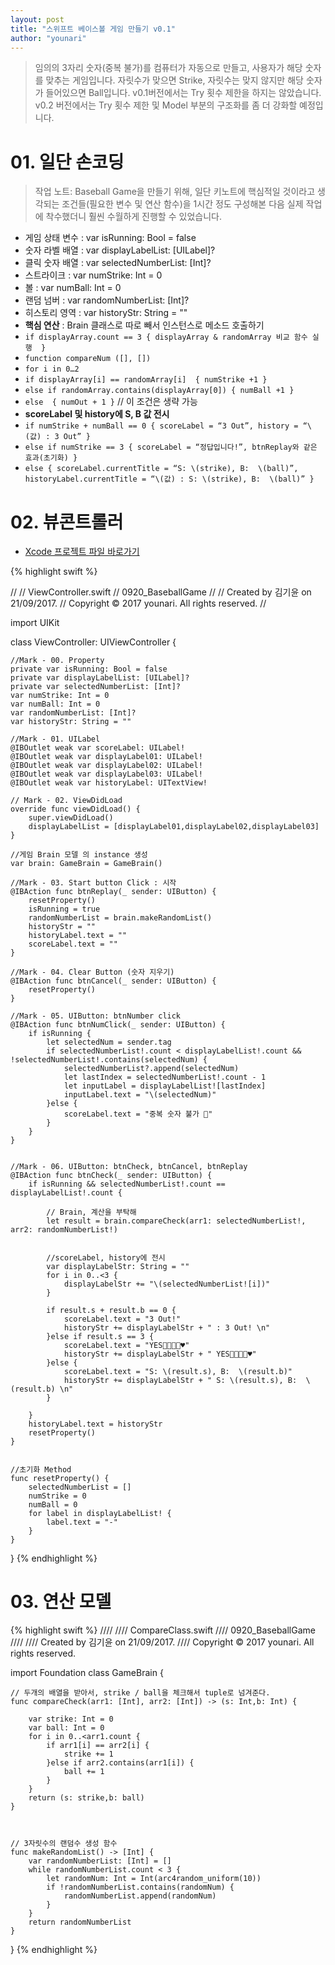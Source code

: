 ```yaml
---
layout: post
title: "스위프트 베이스볼 게임 만들기 v0.1"
author: "younari"
---
```


> 임의의 3자리 숫자(중복 불가)를 컴퓨터가 자동으로 만들고, 사용자가 해당 숫자를 맞추는 게임입니다. 자릿수가 맞으면 Strike, 자릿수는 맞지 않지만 해당 숫자가 들어있으면 Ball입니다. v0.1버전에서는 Try 횟수 제한을 하지는 않았습니다. v0.2 버전에서는 Try 횟수 제한 및 Model 부분의 구조화를 좀 더 강화할 예정입니다.


# 01. 일단 손코딩
> 작업 노트: Baseball Game을 만들기 위해, 일단 키노트에 핵심적일 것이라고 생각되는 조건들(필요한 변수 및 연산 함수)을 1시간 정도 구성해본 다음 실제 작업에 착수했더니 훨씬 수월하게 진행할 수 있었습니다.

- 게임 상태 변수 : var isRunning: Bool = false
- 숫자 라벨 배열 : var displayLabelList: [UILabel]?
- 클릭 숫자 배열 : var selectedNumberList: [Int]?
- 스트라이크 : var numStrike: Int = 0
- 볼 : var numBall: Int = 0
- 랜덤 넘버 : var randomNumberList: [Int]?
- 히스토리 영역 : var historyStr: String = ""
- **핵심 연산** : Brain 클래스로 따로 빼서 인스턴스로 메소드 호출하기
- `if displayArray.count == 3 { displayArray & randomArray 비교 함수 실행  }`
- `function compareNum ([], [])`
- `for i in 0…2`
- `if displayArray[i] == randomArray[i]  { numStrike +1 }`
- `else if randomArray.contains(displayArray[0]) { numBall +1 }`
- `else  { numOut + 1 }` // 이 조건은 생략 가능
- **scoreLabel 및 history에 S, B 값 전시**
- `if numStrike + numBall == 0 { scoreLabel = “3 Out”, history = “\(값) : 3 Out” }`
- `else if numStrike == 3 { scoreLabel = “정답입니다!”, btnReplay와 같은 효과(초기화) }`
- `else { scoreLabel.currentTitle = “S: \(strike), B:  \(ball)”,  historyLabel.currentTitle = “\(값) : S: \(strike), B:  \(ball)” }`


# 02. 뷰콘트롤러
- [Xcode 프로젝트 파일 바로가기](https://github.com/younari/tastySwift/tree/master/0920_BaseballGame)

{% highlight swift %}

//
//  ViewController.swift
//  0920_BaseballGame
//
//  Created by 김기윤 on 21/09/2017.
//  Copyright © 2017 younari. All rights reserved.
//

import UIKit

class ViewController: UIViewController {


    //Mark - 00. Property
    private var isRunning: Bool = false
    private var displayLabelList: [UILabel]?
    private var selectedNumberList: [Int]?
    var numStrike: Int = 0
    var numBall: Int = 0
    var randomNumberList: [Int]?
    var historyStr: String = ""

    //Mark - 01. UILabel
    @IBOutlet weak var scoreLabel: UILabel!
    @IBOutlet weak var displayLabel01: UILabel!
    @IBOutlet weak var displayLabel02: UILabel!
    @IBOutlet weak var displayLabel03: UILabel!
    @IBOutlet weak var historyLabel: UITextView!
  
    // Mark - 02. ViewDidLoad
    override func viewDidLoad() {
        super.viewDidLoad()
        displayLabelList = [displayLabel01,displayLabel02,displayLabel03]
    }
    
    //게임 Brain 모델 의 instance 생성
    var brain: GameBrain = GameBrain()
    
    //Mark - 03. Start button Click : 시작
    @IBAction func btnReplay(_ sender: UIButton) {
        resetProperty()
        isRunning = true
        randomNumberList = brain.makeRandomList()
        historyStr = ""
        historyLabel.text = ""
        scoreLabel.text = ""
    }
    
    //Mark - 04. Clear Button (숫자 지우기)
    @IBAction func btnCancel(_ sender: UIButton) {
        resetProperty()
    }

    //Mark - 05. UIButton: btnNumber click
    @IBAction func btnNumClick(_ sender: UIButton) {
        if isRunning {
            let selectedNum = sender.tag
            if selectedNumberList!.count < displayLabelList!.count && !selectedNumberList!.contains(selectedNum) {
                selectedNumberList?.append(selectedNum)
                let lastIndex = selectedNumberList!.count - 1
                let inputLabel = displayLabelList![lastIndex]
                inputLabel.text = "\(selectedNum)"
            }else {
                scoreLabel.text = "중복 숫자 불가 🤡"
            }
        }
    }
    
    
    //Mark - 06. UIButton: btnCheck, btnCancel, btnReplay
    @IBAction func btnCheck(_ sender: UIButton) {
        if isRunning && selectedNumberList!.count == displayLabelList!.count {
        
            // Brain, 계산을 부탁해
            let result = brain.compareCheck(arr1: selectedNumberList!, arr2: randomNumberList!)

            
            //scoreLabel, history에 전시
            var displayLabelStr: String = ""
            for i in 0..<3 {
                displayLabelStr += "\(selectedNumberList![i])"
            }
            
            if result.s + result.b == 0 {
                scoreLabel.text = "3 Out!"
                historyStr += displayLabelStr + " : 3 Out! \n"
            }else if result.s == 3 {
                scoreLabel.text = "YES👌🏻👏🏻♥️"
                historyStr += displayLabelStr + " YES👌🏻👏🏻♥️"
            }else {
                scoreLabel.text = "S: \(result.s), B:  \(result.b)"
                historyStr += displayLabelStr + " S: \(result.s), B:  \(result.b) \n"
            }
            
        }
        historyLabel.text = historyStr
        resetProperty()
    }
    

    //초기화 Method
    func resetProperty() {
        selectedNumberList = []
        numStrike = 0
        numBall = 0
        for label in displayLabelList! {
            label.text = "-"
        }
    }

}
{% endhighlight %}


# 03. 연산 모델

{% highlight swift %}
////
////  CompareClass.swift
////  0920_BaseballGame
////
////  Created by 김기윤 on 21/09/2017.
////  Copyright © 2017 younari. All rights reserved.


import Foundation
class GameBrain {

    // 두개의 배열을 받아서, strike / ball을 체크해서 tuple로 넘겨준다.
    func compareCheck(arr1: [Int], arr2: [Int]) -> (s: Int,b: Int) {
        
        var strike: Int = 0
        var ball: Int = 0
        for i in 0..<arr1.count {
            if arr1[i] == arr2[i] {
                strike += 1
            }else if arr2.contains(arr1[i]) {
                ball += 1
            }
        }
        return (s: strike,b: ball)
    }
 
    
    
    // 3자릿수의 랜덤수 생성 함수
    func makeRandomList() -> [Int] {
        var randomNumberList: [Int] = []
        while randomNumberList.count < 3 {
            let randomNum: Int = Int(arc4random_uniform(10))
            if !randomNumberList.contains(randomNum) {
                randomNumberList.append(randomNum)
            }
        }
        return randomNumberList
    }
    
    
}
{% endhighlight %}